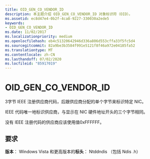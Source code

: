 ```yaml
---
title: OID_GEN_CO_VENDOR_ID
description: 本主题介绍 OID_GEN_CO_VENDOR_ID 对象标识符（OID）。
ms.assetid: ec8d47e4-0b2f-4ca8-9227-330030a2ede5
keywords:
- OID_GEN_CO_VENDOR_ID
ms.date: 11/02/2017
ms.localizationpriority: medium
ms.openlocfilehash: eb4c51320642946d336a806d553cffa33f5fc5d4
ms.sourcegitcommit: 82a9be3b3584f991e5121f8f46a972e04185fa52
ms.translationtype: MT
ms.contentlocale: zh-CN
ms.lasthandoff: 07/02/2020
ms.locfileid: "85917019"
---
```

# <a name="oid_gen_co_vendor_id"></a>OID_GEN_CO_VENDOR_ID

3字节 IEEE 注册供应商代码，后跟供应商分配的单个字节来标识特定 NIC。

IEEE 代码唯一地标识供应商，与显示在 NIC 硬件地址开头的三个字节相同。

没有 IEEE 注册代码的供应商应该使用值0xFFFFFF。

## <a name="requirements"></a>要求

**版本**： Windows Vista 和更高版本的**标头**： Ntddndis （包括 Ndis .h）

